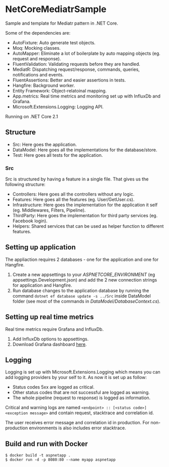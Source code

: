 # NetCoreMediatrSample
Sample and template for Mediatr pattern in .NET Core.

Some of the  dependencies are:
 - AutoFixture: Auto generate test objects.
 - Moq: Mocking classes.
 - AutoMapper: Eliminate a lot of boilerplate by auto mapping objects (eg. request and response).
 - FluentValidation: Validating requests before they are handled.
 - MediatR: Dispatching request/response, commands, queries, notifications and events.
 - FluentAssertions: Better and easier assertions in tests.
 - Hangfire: Background worker.
 - Entity Framework: Object-relatoinal mapping.
 - App.metrics: Real time metrics and monitoring set up with InfluxDb and Grafana.
 - Microsoft.Extensions.Logging: Logging API.

 Running on .NET Core 2.1
 
 ## Structure
  - Src: Here goes the application.
  - DataModel: Here goes all the implementations for the database/store.
  - Test: Here goes all tests for the application.
 
 ### Src
 Src is structured by having a feature in a single file. That gives us the following structure:
  - Controllers: Here goes all the controllers without any logic.
  - Features: Here goes all the features (eg. User/GetUser.cs).
  - Infrastructure: Here goes the implementation for the application it self (eg. Middlewares, Filters, Pipeline).
  - ThirdParty: Here goes the implementation for third party services (eg. Facebook login).
  - Helpers: Shared services that can be used as helper function to different features.

## Setting up application
The appliaction requires 2 databases - one for the application and one for Hangfire.
 1. Create a new appsettings to your *ASPNETCORE_ENVIRONMENT* (eg appsettings.Development.json) and add the 2 new connection strings for application and Hangfire.
 2. Run database changes to the application database by running the command `dotnet ef database update -s ../Src` inside DataModel folder (see most of the commands in *DataModel/DatabaseContext.cs*).
 
## Setting up real time metrics
Real time metrics require Grafana and InfluxDb.
 1. Add InfluxDb options to appsettings.
 2. Download Grafana dashboard [here](https://grafana.com/dashboards/2125).
 
## Logging
Logging is set up with Microsoft.Extensions.Logging which means you can add logging providers by your self to it.
As now it is set up as follow:
 - Status codes 5xx are logged as critical.
 - Other status codes that are not successful are logged as warning.
 - The whole pipeline (request to response) is logged as information.

Critical and warning logs are named `<endpoint> :: [<status code>] <exception message>` and contain request, stacktrace and correlation id.

The user receives error message and correlation id in production. For non-production environments is also includes error stacktrace.

## Build and run with Docker
```
$ docker build -t aspnetapp .
$ docker run -d -p 8080:80 --name myapp aspnetapp
```
